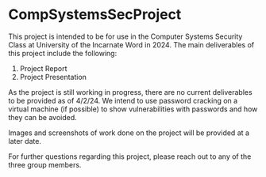# CompSystemsSecProject
This project is intended to be for use in the Computer Systems Security Class at University of the Incarnate Word in 2024.
The main deliverables of this project include the following:
1. Project Report
2. Project Presentation

As the project is still working in progress, there are no current deliverables to be provided as of 4/2/24.
We intend to use password cracking on a virtual machine (if possible) to show vulnerabilities with passwords and how they can be avoided.


Images and screenshots of work done on the project will be provided at a later date.

For further questions regarding this project, please reach out to any of the three group members. 
